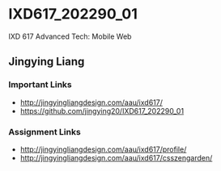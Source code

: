 # IXD617_202290_01
IXD 617 Advanced Tech: Mobile Web

## Jingying Liang

### Important Links
- http://jingyingliangdesign.com/aau/ixd617/
- https://github.com/jingying20/IXD617_202290_01



### Assignment Links
- http://jingyingliangdesign.com/aau/ixd617/profile/
- http://jingyingliangdesign.com/aau/ixd617/csszengarden/

